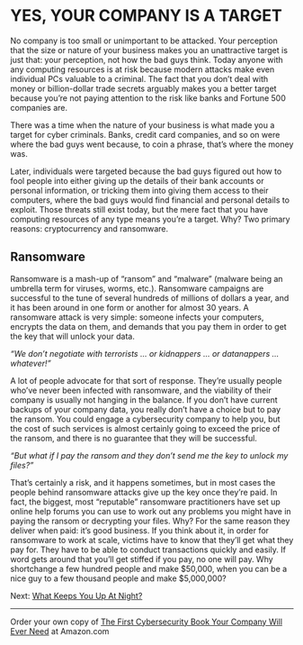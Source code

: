 # YES, YOUR COMPANY IS A TARGET

No company is too small or unimportant to be attacked. Your perception that the size or nature of your business makes you an unattractive target is just that: your perception, not how the bad guys think. Today anyone with any computing resources is at risk because modern attacks make even individual PCs valuable to a criminal. The fact that you don’t deal with money or billion-dollar trade secrets arguably makes you a better target because you’re not paying attention to the risk like banks and Fortune 500 companies are.

There was a time when the nature of your business is what made you a target for cyber criminals. Banks, credit card companies, and so on were where the bad guys went because, to coin a phrase, that’s where the money was. 

Later, individuals were targeted because the bad guys figured out how to fool people into either giving up the details of their bank accounts or personal information, or tricking them into giving them access to their computers, where the bad guys would find financial and personal details to exploit. Those threats still exist today, but the mere fact that you have computing resources of any type means you’re a target. Why? Two primary reasons: cryptocurrency and ransomware.  

## Ransomware

Ransomware is a mash-up of “ransom” and “malware” (malware being an umbrella term for viruses, worms, etc.).  Ransomware campaigns are successful to the tune of several hundreds of millions of dollars a year, and it has been around in one form or another for almost 30 years. A ransomware attack is very simple: someone infects your computers, encrypts the data on them, and demands that you pay them in order to get the key that will unlock your data.  

*“We don’t negotiate with terrorists … or kidnappers … or datanappers … whatever!”*

A lot of people advocate for that sort of response. They’re usually people who’ve never been infected with ransomware, and the viability of their company is usually not hanging in the balance.  If you don’t have current backups of your company data, you really don’t have a choice but to pay the ransom. You could engage a cybersecurity company to help you, but the cost of such services is almost certainly going to exceed the price of the ransom, and there is no guarantee that they will be successful. 

*“But what if I pay the ransom and they don’t send me the key to unlock my files?”*

That’s certainly a risk, and it happens sometimes, but in most cases the people behind ransomware attacks give up the key once they’re paid. In fact, the biggest, most “reputable” ransomware practitioners have set up online help forums you can use to work out any problems you might have in paying the ransom or decrypting your files. Why? For the same reason they deliver when paid: it’s good business. If you think about it, in order for ransomware to work at scale, victims have to know that they’ll get what they pay for. They have to be able to conduct transactions quickly and easily. If word gets around that you’ll get stiffed if you pay, no one will pay. Why shortchange a few hundred people and make $50,000, when you can be a nice guy to a few thousand people and make $5,000,000?

Next: [What Keeps You Up At Night?](Up_At_Night.md)

---

Order your own copy of [The First Cybersecurity Book Your Company Will Ever Need](https://www.amazon.com/dp/B07S1RMRY1) at Amazon.com
